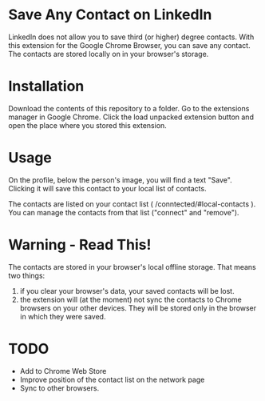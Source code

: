 Save Any Contact on LinkedIn
==============================

LinkedIn does not allow you to save third (or higher) degree contacts.
With this extension for the Google Chrome Browser, you can save any contact.
The contacts are stored locally on in your browser's storage.

Installation
============

Download the contents of this repository to a folder.
Go to the extensions manager in Google Chrome.
Click the load unpacked extension button and open the place where you stored this extension.

Usage
=====
On the profile, below the person's image, you will find a text "Save".
Clicking it will save this contact to your local list of contacts.

The contacts are listed on your contact list ( /conntected/#local-contacts ).
You can manage the contacts from that list ("connect" and "remove").

Warning - Read This!
====================

The contacts are stored in your browser's local offline storage.
That means two things:
1) if you clear your browser's data, your saved contacts will be lost.
2) the extension will (at the moment) not sync the contacts to Chrome browsers on your other devices. They will be stored only in the browser in which they were saved.

TODO
====
* Add to Chrome Web Store
* Improve position of the contact list on the network page
* Sync to other browsers.
